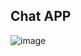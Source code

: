 ## Chat APP
![image](https://user-images.githubusercontent.com/69259490/227223233-356aab30-802f-4ff9-9fd3-326115882220.png)
